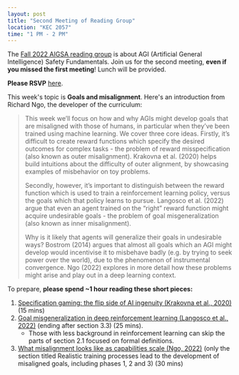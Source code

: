 ```yaml
---
layout: post
title: "Second Meeting of Reading Group"
location: "KEC 2057"
time: "1 PM - 2 PM"
---
```


The [Fall 2022 AIGSA reading group](https:///www.aigsa.club/agisf) is about AGI (Artificial General Intelligence) Safety Fundamentals. Join us for the second meeting, **even if you missed the first meeting**! Lunch will be provided.

**Please RSVP** [here](https://forms.gle/kyg8GK6DwvuoQ79Q9).

This week's topic is **Goals and misalignment**. Here's an introduction from Richard Ngo, the developer of the curriculum:

> This week we’ll focus on how and why AGIs might develop goals that are misaligned with those of humans, in particular when they’ve been trained using machine learning. We cover three core ideas. Firstly, it’s difficult to create reward functions which specify the desired outcomes for complex tasks - the problem of reward misspecification (also known as outer misalignment). Krakovna et al. (2020) helps build intuitions about the difficulty of outer alignment, by showcasing examples of misbehavior on toy problems.
>
> Secondly, however, it’s important to distinguish between the reward function which is used to train a reinforcement learning policy, versus the goals which that policy learns to pursue. Langosco et al. (2022) argue that even an agent trained on the “right” reward function might acquire undesirable goals - the problem of goal misgeneralization (also known as inner misalignment).
>
> Why is it likely that agents will generalize their goals in undesirable ways? Bostrom (2014) argues that almost all goals which an AGI might develop would incentivise it to misbehave badly (e.g. by trying to seek power over the world), due to the phenomenon of instrumental convergence. Ngo (2022) explores in more detail how these problems might arise and play out in a deep learning context.

To prepare, **please spend ~1 hour reading these short pieces:**

1.  [Specification gaming: the flip side of AI ingenuity (Krakovna et al., 2020)](https://www.deepmind.com/blog/specification-gaming-the-flip-side-of-ai-ingenuity) (15 mins)
2.  [Goal misgeneralization in deep reinforcement learning (Langosco et al., 2022)](https://arxiv.org/abs/2105.14111) (ending after section 3.3) (25 mins).  
	- Those with less background in reinforcement learning can skip the parts of section 2.1 focused on formal definitions.
3.  [What misalignment looks like as capabilities scale (Ngo, 2022)](https://www.alignmentforum.org/posts/KbyRPCAsWv5GtfrbG/what-misalignment-looks-like-as-capabilities-scale#Realistic_training_processes_lead_to_the_development_of_misaligned_goals) (only the section titled Realistic training processes lead to the development of misaligned goals, including phases 1, 2 and 3) (30 mins)
